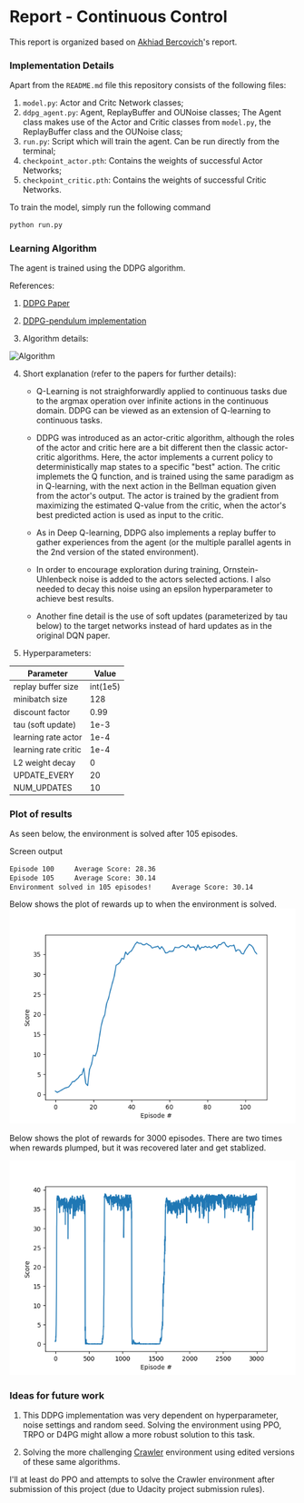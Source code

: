[//]: # (Image References)

[image1]: https://user-images.githubusercontent.com/15965062/47237461-d2a90b00-d3e7-11e8-96a0-f0c9a0b7ad1d.png "Algorithm"
[image2]: https://raw.githubusercontent.com/lutaodai/DRL-Continuous-Control/master/score.png "Plot of Rewards 1"
[image3]: https://raw.githubusercontent.com/lutaodai/DRL-Continuous-Control/master/score_long.png "Plot of Rewards 2"

# Report - Continuous Control
This report is organized based on [Akhiad Bercovich](https://github.com/akhiadber/DeepRL_Continuous_Control/blob/master/REPORT.md)'s report.


### Implementation Details

Apart from the `README.md` file this repository consists of the following files:

1. `model.py`: Actor and Critc Network classes;
1. `ddpg_agent.py`: Agent, ReplayBuffer and OUNoise classes; The Agent class makes use of the Actor and Critic classes from `model.py`, the ReplayBuffer class and the OUNoise class;
1. `run.py`: Script which will train the agent. Can be run directly from the terminal;
1. `checkpoint_actor.pth`: Contains the weights of successful Actor Networks;
1. `checkpoint_critic.pth`: Contains the weights of successful Critic Networks.

To train the model, simply run the following command
```bash
python run.py
```

### Learning Algorithm

The agent is trained using the DDPG algorithm.

References:
1. [DDPG Paper](https://arxiv.org/pdf/1509.02971.pdf)

2. [DDPG-pendulum implementation](https://github.com/udacity/deep-reinforcement-learning/tree/master/ddpg-pendulum)

3. Algorithm details: 

![Algorithm][image1]


4. Short explanation (refer to the papers for further details):
    - Q-Learning is not straighforwardly applied to continuous tasks due to the argmax operation over infinite actions in the continuous domain. DDPG can be viewed as an extension of Q-learning to continuous tasks.

    - DDPG was introduced as an actor-critic algorithm, although the roles of the actor and critic here are a bit different then the classic actor-critic algorithms. Here, the actor implements a current policy to deterministically map states to a specific "best" action. The critic implemets the Q function, and is trained using the same paradigm as in Q-learning, with the next action in the Bellman equation given from the actor's output. The actor is trained by the gradient from maximizing the estimated Q-value from the critic, when the actor's best predicted action is used as input to the critic.
    
    - As in Deep Q-learning, DDPG also implements a replay buffer to gather experiences from the agent (or the multiple parallel agents in the 2nd version of the stated environment). 
    
    - In order to encourage exploration during training, Ornstein-Uhlenbeck noise is added to the actors selected actions. I also needed to decay this noise using an epsilon hyperparameter to achieve best results.
    
    - Another fine detail is the use of soft updates (parameterized by tau below) to the target networks instead of hard updates as in the original DQN paper. 
    
6. Hyperparameters:

Parameter | Value
--- | ---
replay buffer size | int(1e5)
minibatch size | 128
discount factor | 0.99  
tau (soft update) | 1e-3
learning rate actor | 1e-4
learning rate critic | 1e-4
L2 weight decay | 0
UPDATE_EVERY | 20
NUM_UPDATES | 10


### Plot of results

As seen below, the environment is solved after 105 episodes.

Screen output
```
Episode 100     Average Score: 28.36
Episode 105     Average Score: 30.14
Environment solved in 105 episodes!     Average Score: 30.14
```

Below shows the plot of rewards up to when the environment is solved.
![Plot of Rewards][image2]


Below shows the plot of rewards for 3000 episodes. There are two times when rewards plumped, but it was recovered later and get stablized.


![Plot of Rewards for Training 3000 episodes][image3]


###  Ideas for future work

1. This DDPG implementation was very dependent on hyperparameter, noise settings and random seed. Solving the environment using PPO, TRPO or D4PG might allow a more robust solution to this task.

2. Solving the more challenging [Crawler](https://github.com/Unity-Technologies/ml-agents/blob/master/docs/Learning-Environment-Examples.md#crawler) environment using edited versions of these same algorithms. 

I'll at least do PPO and attempts to solve the Crawler environment after submission of this project (due to Udacity project submission rules).
